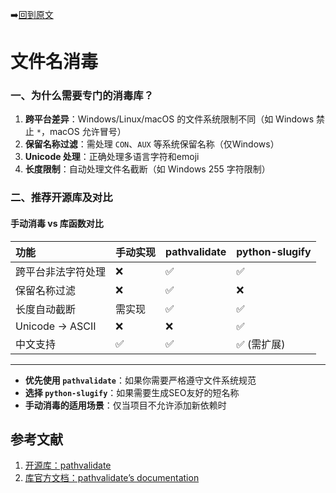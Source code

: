 ➡️[回到原文](src_analysis.md)

# 文件名消毒

### **一、为什么需要专门的消毒库？**

1. **跨平台差异**：Windows/Linux/macOS 的文件系统限制不同（如 Windows 禁止 `*`，macOS 允许冒号）
2. **保留名称过滤**：需处理 `CON`、`AUX` 等系统保留名称（仅Windows）
3. **Unicode 处理**：正确处理多语言字符和emoji
4. **长度限制**：自动处理文件名截断（如 Windows 255 字符限制）



### **二、推荐开源库及对比**

#### **手动消毒 vs 库函数对比**

| 功能               | 手动实现 | pathvalidate | python-slugify |
| :----------------- | :------- | :----------- | :------------- |
| 跨平台非法字符处理 | ❌        | ✅            | ✅              |
| 保留名称过滤       | ❌        | ✅            | ❌              |
| 长度自动截断       | 需实现   | ✅            | ✅              |
| Unicode → ASCII    | ❌        | ❌            | ✅              |
| 中文支持           | ✅        | ✅            | ✅ (需扩展)     |

------

- **优先使用 `pathvalidate`**：如果你需要严格遵守文件系统规范
- **选择 `python-slugify`**：如果需要生成SEO友好的短名称
- **手动消毒的适用场景**：仅当项目不允许添加新依赖时









## 参考文献

1. [开源库：pathvalidate](https://github.com/thombashi/pathvalidate)
2. [库官方文档：pathvalidate’s documentation](https://pathvalidate.readthedocs.io/en/latest/index.html)
